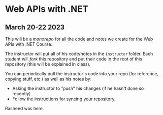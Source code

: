 # Web APIs with .NET

## March 20-22 2023

This will be a _monorepo_ for all the code and notes we create for the Web APIs with .NET Course.

The instructor will put all of his code/notes in the `instructor` folder. Each student will _fork_ this repository and put their code in the root of this repository (this will be explained in class).

You can periodically pull the instructor's code into your repo (for reference, copying stuff, etc.) as well as his notes by:

- Asking the instructor to "push" his changes (if he hasn't done so recently)
- Follow the instructions for [syncing your repository](./instructor/notes/00-syncing.md).

Rasheed was here.
